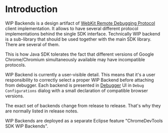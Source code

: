 # Introduction #
WIP Backends is a design artifact of [WebKit Remote Debugging Protocol](WIP.md) client implementation. It allows to have several different protocol implementations behind the single SDK interface. Technically WIP backend is a sub-library that should be used together with the main SDK library. There are several of them.

This is how Java SDK tolerates the fact that different versions of Google Chrome/Chromium simultaneously available may have incompatible protocols.

WIP Backend is currently a user-visible detail. This means that it's a user responsibility to correctly select a proper WIP Backend before attaching from debugger. Each backend is presented in [Debugger](EclipseDebugger.md) UI in `Debug Configurations` dialog with a small declaration of compatible browser versions.

The exact set of backends change from release to release. That's why they are normally listed in release notes.

WIP Backends are deployed as a separate Eclipse feature "ChromeDevTools SDK WIP Backends".